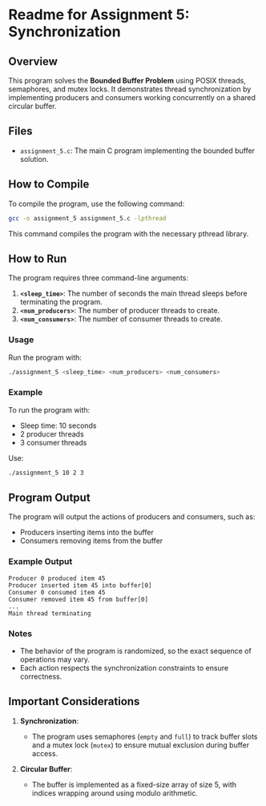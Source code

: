 # Readme for Assignment 5: Synchronization

## Overview
This program solves the **Bounded Buffer Problem** using POSIX threads, semaphores, and mutex locks. It demonstrates thread synchronization by implementing producers and consumers working concurrently on a shared circular buffer.

## Files
- `assignment_5.c`: The main C program implementing the bounded buffer solution.

## How to Compile
To compile the program, use the following command:
```bash
gcc -o assignment_5 assignment_5.c -lpthread
```
This command compiles the program with the necessary pthread library.

## How to Run
The program requires three command-line arguments:
1. **`<sleep_time>`**: The number of seconds the main thread sleeps before terminating the program.
2. **`<num_producers>`**: The number of producer threads to create.
3. **`<num_consumers>`**: The number of consumer threads to create.

### Usage
Run the program with:
```bash
./assignment_5 <sleep_time> <num_producers> <num_consumers>
```

### Example
To run the program with:
- Sleep time: 10 seconds
- 2 producer threads
- 3 consumer threads

Use:
```bash
./assignment_5 10 2 3
```

## Program Output
The program will output the actions of producers and consumers, such as:
- Producers inserting items into the buffer
- Consumers removing items from the buffer

### Example Output
```
Producer 0 produced item 45
Producer inserted item 45 into buffer[0]
Consumer 0 consumed item 45
Consumer removed item 45 from buffer[0]
...
Main thread terminating
```

### Notes
- The behavior of the program is randomized, so the exact sequence of operations may vary.
- Each action respects the synchronization constraints to ensure correctness.

## Important Considerations
1. **Synchronization**:
   - The program uses semaphores (`empty` and `full`) to track buffer slots and a mutex lock (`mutex`) to ensure mutual exclusion during buffer access.

2. **Circular Buffer**:
   - The buffer is implemented as a fixed-size array of size 5, with indices wrapping around using modulo arithmetic.
